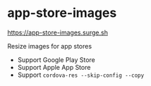 # app-store-images

https://app-store-images.surge.sh

Resize images for app stores

- Support Google Play Store
- Support Apple App Store
- Support `cordova-res --skip-config --copy`
